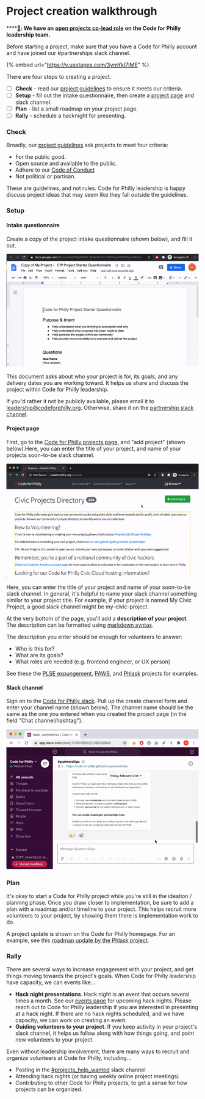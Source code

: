 # Project creation walkthrough

\*\*\*\*[**📣**](https://emojipedia.org/megaphone/)**: We have an** [**open projects co-lead role**](https://codeforphilly.org/pages/leadership-support_team_open_positions/#projects-lead) **on the Code for Philly leadership team.**

Before starting a project, make sure that you have a Code for Philly account and have joined our \#partnerships slack channel.

{% embed url="https://v.usetapes.com/3ymYkl7IME" %}

There are four steps to creating a project.

* [ ] **Check** - read our [project guidelines](https://codeforphilly.org/pages/project_guidelines) to ensure it meets our criteria.
* [ ] **Setup** - fill out the intake questionnaire, then create a [project page](https://codeforphilly.org/projects) and slack channel.
* [ ] **Plan** - list a small roadmap on your project page.
* [ ] **Rally** - schedule a hacknight for presenting.

### Check

Broadly, our [project guidelines](https://codeforphilly.org/pages/project_guidelines) ask projects to meet four criteria:

* For the public good.
* Open source and available to the public.
* Adhere to our [Code of Conduct](https://codeforphilly.org/pages/code_of_conduct)
* Not political or partisan.

These are guidelines, and not rules. Code for Philly leadership is happy discuss project ideas that may seem like they fall outside the guidelines.

### Setup

#### **Intake questionnaire**

Create a copy of the project intake questionnaire \(shown below\), and fill it out.

![](../.gitbook/assets/cfp-projects-intake-1-tiny.gif)

This document asks about who your project is for, its goals, and any delivery dates you are working toward. It helps us share and discuss the project within Code for Philly leadership.

If you'd rather it not be publicly available, please email it to leadership@codeforphilly.org. Otherwise, share it on the [partnership slack channel](https://codeforphilly.org/chat?channel=partnerships).

#### Project page

First, go to the [Code for Philly projects page](https://codeforphilly.org/projects), and "add project" \(shown below\).Here, you can enter the title of your project, and name of your projects soon-to-be slack channel.

![](../.gitbook/assets/cfp-projects-intake-2-tiny.gif)

Here, you can enter the title of your project and name of your soon-to-be slack channel. In general, it's helpful to name your slack channel something similar to your project title. For example, if your project is named My Civic Project, a good slack channel might be my-civic-project.

At the very bottom of the page, you'll add a **description of your project**. The description can be formatted using [markdown syntax](https://guides.github.com/pdfs/markdown-cheatsheet-online.pdf). 

The description you enter should be enough for volunteers to answer:

* Who is this for?
* What are its goals?
* What roles are needed \(e.g. frontend engineer, or UX person\)

See these the [PLSE expungement](https://codeforphilly.org/projects/philadelphia_lawyers_for_social_equity_-_record_expungement), [PAWS](https://codeforphilly.org/projects/paws_data_pipeline), and [Phlask](https://codeforphilly.org/projects/phlask--life-liberty_and_the_pursuit_of_water) projects for examples.

#### Slack channel

Sign on to the [Code for Philly slack](https://codeforphilly.org/chat?channel=partnerships). Pull up the create channel form and enter your channel name \(shown below\). The channel name should be the same as the one you entered when you created the project page \(in the field "Chat channel/hashtag"\).

![](../.gitbook/assets/cfp-projects-intake-3.gif)

### Plan

It's okay to start a Code for Philly project while you're still in the ideation / planning phase. Once you draw closer to implementation, be sure to add a plan with a roadmap and/or timeline to your project. This helps recruit more volunteers to your project, by showing them there is implementation work to do.

A project update is shown on the Code for Philly homepage. For an example, see this [roadmap update by the Phlask project](https://codeforphilly.org/projects/phlask--life-liberty_and_the_pursuit_of_water/updates/7).

### Rally

There are several ways to increase engagement with your project, and get things moving towards the project's goals. When Code for Philly leadership have capacity, we can events like...

* **Hack night presentations**. Hack night is an event that occurs several times a month. See our [events page](https://www.meetup.com/Code-for-Philly/events/) for upcoming hack nights. Please reach out to Code for Philly leadership if you are interested in presenting at a hack night. If there are no hack nights scheduled, and we have capacity, we can work on creating an event.
* **Guiding volunteers to your project**. If you keep activity in your project's slack channel, it helps us follow along with how things going, and point new volunteers to your project. 

Even without leadership involvement, there are many ways to recruit and organize volunteers at Code for Philly, including...

* Posting in the [\#projects\_help\_wanted](http://codeforphilly.org/chat?channel=projects_help_wanted) slack channel
* Attending hack nights \(or having weekly online project meetings\)
* Contributing to other Code for Philly projects, to get a sense for how projects can be organized.

### 

